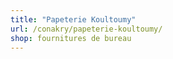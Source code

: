 ```yaml
---
title: "Papeterie Koultoumy"
url: /conakry/papeterie-koultoumy/
shop: fournitures de bureau
---
```

